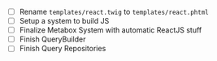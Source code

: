 * [ ] Rename `templates/react.twig` to `templates/react.phtml`
* [ ] Setup a system to build JS
* [ ] Finalize Metabox System with automatic ReactJS stuff
* [ ] Finish QueryBuilder
* [ ] Finish Query Repositories